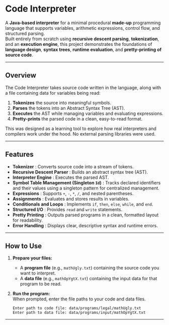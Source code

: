 # Code Interpreter

A **Java-based interpreter** for a minimal procedural **made-up** programming language that supports variables, arithmetic expressions, control flow, and structured parsing.  
Built entirely from scratch using **recursive descent parsing**, **tokenization**, and an **execution engine**, this project demonstrates the foundations of **language design**, **syntax trees**, **runtime evaluation**, and **pretty-printing of source code**.

---

## Overview

The Code Interpreter takes source code written in the language, along with a file containing data for variables being read:

1. **Tokenizes** the source into meaningful symbols.
2. **Parses** the tokens into an Abstract Syntax Tree (AST).
3. **Executes** the AST while managing variables and evaluating expressions.
4. **Pretty-prints** the parsed code in a clean, easy-to-read format.

This was designed as a learning tool to explore how real interpreters and compilers work under the hood. No external parsing libraries were used.

---

## Features

- **Tokenizer** : Converts source code into a stream of tokens.
- **Recursive Descent Parser** : Builds an abstract syntax tree (AST).
- **Interpreter Engine** : Executes the parsed AST.
- **Symbol Table Management (Singleton `Id`)** : Tracks declared identifiers and their values using a singleton pattern for centralized management.
- **Expressions** : Supports `+`, `-`, `*`, `/`, and nested parentheses.
- **Assignments** : Evaluates and stores results in variables.
- **Conditionals and Loops** : Implements `if`, `then`, `else`, `while`, and `end`.
- **Structured I/O** : Provides `read` and `write` statements.
- **Pretty Printing** : Outputs parsed programs in a clean, formatted layout for readability.
- **Error Handling** : Displays clear, descriptive syntax and runtime errors.

---

## How to Use

1. **Prepare your files:**
    - A **program file** (e.g., `mathUgly.txt`) containing the source code you want to interpret.
    - A **data file** (e.g., `mathOpYgtX.txt`) containing the input data for that program to be read.

2. **Run the program:**  
   When prompted, enter the file paths to your code and data files.
   ```
   Enter path to code file: data/programs/legal/mathUgly.txt
   Enter path to data file: data/programs/input/mathOpYgtX.txt
   ```
   
---